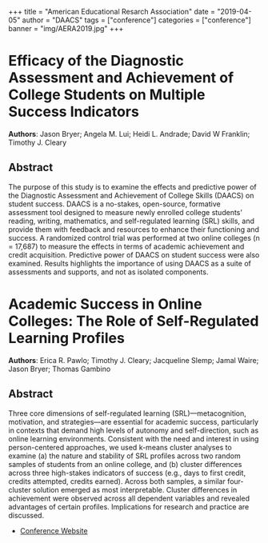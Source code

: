 +++
title = "American Educational Resarch Association"
date = "2019-04-05"
author = "DAACS"
tags = ["conference"]
categories = ["conference"]
banner = "img/AERA2019.jpg"
+++

# Efficacy of the Diagnostic Assessment and Achievement of College Students on Multiple Success Indicators 

**Authors**: Jason Bryer; Angela M. Lui; Heidi L. Andrade; David W Franklin; Timothy J. Cleary

## Abstract

The purpose of this study is to examine the effects and predictive power of the Diagnostic Assessment and Achievement of College Skills (DAACS) on student success. DAACS is a no-stakes, open-source, formative assessment tool designed to measure newly enrolled college students’ reading, writing, mathematics, and self-regulated learning (SRL) skills, and provide them with feedback and resources to enhance their functioning and success. A randomized control trial was performed at two online colleges (n = 17,687) to measure the effects in terms of academic achievement and credit acquisition. Predictive power of DAACS on student success were also examined. Results highlights the importance of using DAACS as a suite of assessments and supports, and not as isolated components. 

# Academic Success in Online Colleges: The Role of Self-Regulated Learning Profiles

**Authors**: Erica R. Pawlo; Timothy J. Cleary; Jacqueline Slemp; Jamal Waire; Jason Bryer; Thomas Gambino

## Abstract

Three core dimensions of self-regulated learning (SRL)—metacognition, motivation, and strategies—are essential for academic success, particularly in contexts that demand high levels of autonomy and self-direction, such as online learning environments. Consistent with the need and interest in using person-centered approaches, we used k-means cluster analyses to examine (a) the nature and stability of SRL profiles across two random samples of students from an online college, and (b) cluster differences across three high-stakes indicators of success (e.g., days to first credit, credits attempted, credits earned). Across both samples, a similar four-cluster solution emerged as most interpretable. Cluster differences in achievement were observed across all dependent variables and revealed advantages of certain profiles. Implications for research and practice are discussed.

* [Conference Website](https://www.aera.net/Events-Meetings/Annual-Meeting/)

